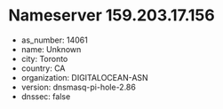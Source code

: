 # Nameserver 159.203.17.156

* as_number: 14061
* name: Unknown
* city: Toronto
* country: CA
* organization: DIGITALOCEAN-ASN
* version: dnsmasq-pi-hole-2.86
* dnssec: false

